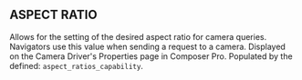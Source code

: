 ## ASPECT RATIO

Allows for the setting of the desired aspect ratio for camera queries. Navigators use this value when sending a request to a camera.  Displayed on the Camera Driver's Properties page in Composer Pro. 
Populated by the defined: `aspect_ratios_capability`.



